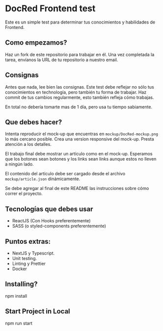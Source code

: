 # DocRed Frontend test
Este es un simple test para determinar tus conocimientos y habilidades de Frontend.

## Como empezamos?
Haz un fork de este repositorio para trabajar en él.
Una vez completada la tarea, envíanos la URL de tu repositorio a nuestro email.

## Consignas

Antes que nada, lee bien las consignas. Este test debe reflejar no sólo tus conocimientos en technología, pero también tu forma de trabajar.
Haz commit de tus cambios regularmente, esto también refleja cómo trabajas.

En total no debería tomarte mas de 1 día, pero usa tu tiempo sabiamente.

## Que debes hacer?

Intenta reproducir el mock-up que encuentras en `mockup/DocRed-mockup.png` lo más cercano posible.
Crea una version responsive del mock-up.
Presta atención a los detalles.

El trabajo final debe mostrar un artículo como en el mock-up. Esperamos que los botones sean botones y los links sean links aunque estos no lleven a ningún lado.

El contenido del artículo debe ser cargado desde el archivo `mockup/article.json` dinámicamente.

Se debe agregar al final de este README las instrucciones sobre cómo correr el proyecto.

Tecnologías que debes usar
----
- ReactJS (Con Hooks preferentemente)
- SASS (o styled-components preferentemente)

Puntos extras:
----
- NextJS y Typescript.
- Unit testing.
- Linting y Prettier
- Docker

## Installing?
  npm install

## Start Project in Local
  npm run start
